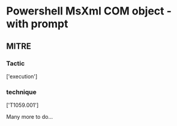 # Powershell MsXml COM object - with prompt

## MITRE

### Tactic
['execution']

### technique
['T1059.001']

Many more to do...
